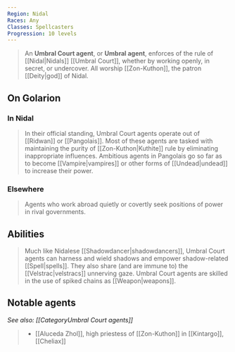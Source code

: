 ```yaml
---
Region: Nidal
Races: Any
Classes: Spellcasters
Progression: 10 levels
---
```


> An **Umbral Court agent**, or **Umbral agent**, enforces of the rule of [[Nidal|Nidals]] [[Umbral Court]], whether by working openly, in secret, or undercover. All worship [[Zon-Kuthon]], the patron [[Deity|god]] of Nidal.



## On Golarion


### In Nidal

> In their official standing, Umbral Court agents operate out of [[Ridwan]] or [[Pangolais]]. Most of these agents are tasked with maintaining the purity of [[Zon-Kuthon|Kuthite]] rule by eliminating inappropriate influences. Ambitious agents in Pangolais go so far as to become [[Vampire|vampires]] or other forms of [[Undead|undead]] to increase their power.


### Elsewhere

> Agents who work abroad quietly or covertly seek positions of power in rival governments.


## Abilities

> Much like Nidalese [[Shadowdancer|shadowdancers]], Umbral Court agents can harness and wield shadows and empower shadow-related [[Spell|spells]]. They also share (and are immune to) the [[Velstrac|velstracs]] unnerving gaze.
> Umbral Court agents are skilled in the use of spiked chains as [[Weapon|weapons]].


## Notable agents

*See also: [[CategoryUmbral Court agents]]*
> - [[Aluceda Zhol]], high priestess of [[Zon-Kuthon]] in [[Kintargo]], [[Cheliax]]







